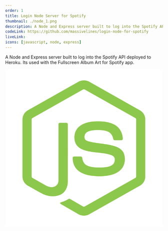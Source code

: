 ```yaml
---
order: 1
title: Login Node Server for Spotify
thumbnail: ./node_1.png
description: A Node and Express server built to log into the Spotify API deployed to Heroku.
codeLink: https://github.com/massivelines/login-node-for-spotify
liveLink:
icons: [javascript, node, express]
---
```


A Node and Express server built to log into the Spotify API deployed to Heroku. Its used with the Fullscreen Album Art for Spotify app.

![Node](./node_1.png)
